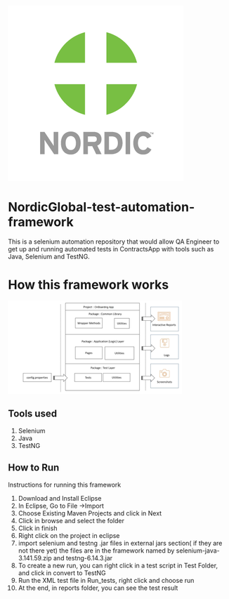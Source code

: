 ![nordic](NordicGlobal-AutomationFramework/Documents/nordiclogo.png)

# NordicGlobal-test-automation-framework

This is a selenium automation repository that would allow QA Engineer to get up and running automated tests in ContractsApp with tools such as Java, Selenium and TestNG.

# How this framework works

![HighLevelDiagram](NordicGlobal-AutomationFramework/Documents/diagram.png)



## Tools used
1. Selenium 
1. Java 
1. TestNG

## How to Run

Instructions for running this framework

1. Download and Install Eclipse
2. In Eclipse, Go to File ->Import
3. Choose Existing Maven Projects and click in Next
4. Click in browse and select the folder 
5. Click in finish
6. Right click on the project in eclipse
7. import selenium and testng .jar files in external jars section( if they are not there yet) the files are in the framework named by selenium-java-3.141.59.zip and testng-6.14.3.jar
8. To create a new run, you can right click in a test script in Test Folder, and click in convert to TestNG
9. Run the XML test file in Run_tests, right click and choose run
10. At the end, in reports folder, you can see the test result
